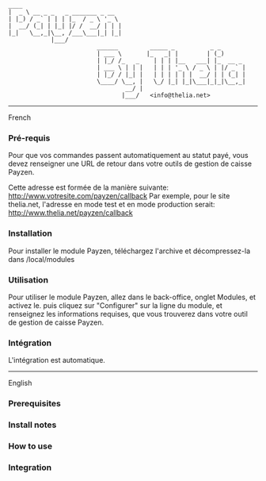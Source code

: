     ____                            
    |  _ \ __ _ _   _ _______ _ __  
    | |_) / _` | | | |_  / _ \ '_ \ 
    |  __/ (_| | |_| |/ /  __/ | | |
    |_|   \__,_|\__, /___\___|_| |_|
                |___/               
                             ______         _____ _          _ _
                             | ___ \       |_   _| |        | (_)
                             | |_/ /_   _    | | | |__   ___| |_  __ _
                             | ___ \ | | |   | | | '_ \ / _ \ | |/ _` |
                             | |_/ / |_| |   | | | | | |  __/ | | (_| |
                             \____/ \__, |   \_/ |_| |_|\___|_|_|\__,_|
                                     __/ |
                                    |___/   <info@thelia.net>



----------

French

### Pré-requis

Pour que vos commandes passent automatiquement au statut payé, vous devez renseigner une URL de retour dans votre outils de gestion de caisse Payzen.

Cette adresse est formée de la manière suivante: http://www.votresite.com/payzen/callback
Par exemple, pour le site thelia.net, l'adresse en mode test et en mode production serait: http://www.thelia.net/payzen/callback

### Installation

Pour installer le module Payzen, téléchargez l'archive et décompressez-la dans <dossier de thelia>/local/modules

### Utilisation

Pour utiliser le module Payzen, allez dans le back-office, onglet Modules, et activez le.
puis cliquez sur "Configurer" sur la ligne du module, et renseignez les informations requises, que vous trouverez dans votre outil de gestion de caisse Payzen.


### Intégration

L'intégration est automatique.

----------

English


### Prerequisites


### Install notes


### How to use

### Integration

